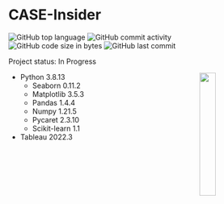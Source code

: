 # CASE-Insider
 
![GitHub top language](https://img.shields.io/github/languages/top/hbatistuzzo/CASE-Insider)
![GitHub commit activity](https://img.shields.io/github/commit-activity/m/hbatistuzzo/CASE-Insider)
![GitHub code size in bytes](https://img.shields.io/github/languages/code-size/hbatistuzzo/CASE-Insider)
![GitHub last commit](https://img.shields.io/github/last-commit/hbatistuzzo/CASE-Insider)

Project status: In Progress

<img src="images/cmems.jpg" align="right" width="25%"/>

- Python 3.8.13
	- Seaborn 0.11.2
	- Matplotlib 3.5.3
	- Pandas 1.4.4
	- Numpy 1.21.5
	- Pycaret 2.3.10
	- Scikit-learn 1.1
- Tableau 2022.3

